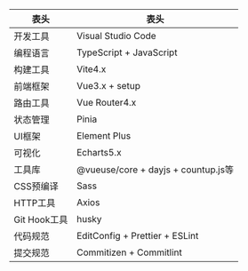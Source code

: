 
|  表头   | 表头  |
|  ----  | ----  |
| 开发工具  | Visual Studio Code |
| 编程语言  | TypeScript + JavaScript |
| 构建工具  | Vite4.x |
| 前端框架  | Vue3.x + setup |
| 路由工具  | Vue Router4.x |
| 状态管理  | Pinia |
| UI框架  | Element Plus |
| 可视化  | Echarts5.x |
| 工具库  | @vueuse/core + dayjs + countup.js等 |
| CSS预编译  | Sass |
| HTTP工具  | Axios |
| Git Hook工具  | husky |
| 代码规范  | EditConfig + Prettier + ESLint |
| 提交规范  | Commitizen + Commitlint |
